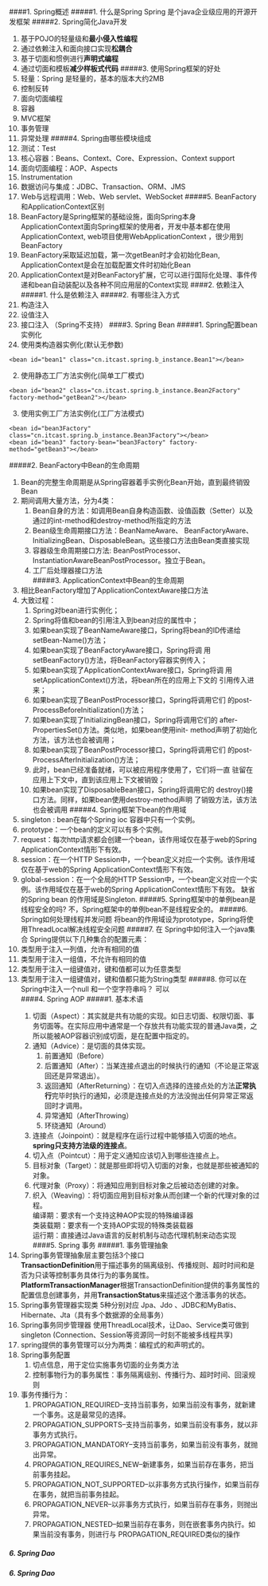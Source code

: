 ####1. Spring概述
#####1. 什么是Spring
Spring 是个java企业级应用的开源开发框架
#####2. Spring简化Java开发
 1. 基于POJO的轻量级和**最小侵入性编程**
 2. 通过依赖注入和面向接口实现**松耦合**
 3. 基于切面和惯例进行**声明式编程**
 4. 通过切面和模板**减少样板式代码**
#####3. 使用Spring框架的好处
 1. 轻量：Spring 是轻量的，基本的版本大约2MB
 2. 控制反转
 3. 面向切面编程
 4. 容器
 5. MVC框架
 6. 事务管理
 7. 异常处理
#####4. Spring由哪些模块组成
 1. 测试：Test
 2. 核心容器：Beans、Context、Core、Expression、Context support
 3. 面向切面编程：AOP、Aspects
 4. Instrumentation
 5. 数据访问与集成：JDBC、Transaction、ORM、JMS
 6. Web与远程调用：Web、Web servlet、WebSocket
#####5. BeanFactory和ApplicationContext区别
 1. BeanFactory是Spring框架的基础设施，面向Spring本身  
   ApplicationContext面向Spring框架的使用者，开发中基本都在使用ApplicationContext, web项目使用WebApplicationContext ，很少用到BeanFactory
 2. BeanFactory采取延迟加载，第一次getBean时才会初始化Bean, ApplicationContext是会在加载配置文件时初始化Bean
 3. ApplicationContext是对BeanFactory扩展，它可以进行国际化处理、事件传递和bean自动装配以及各种不同应用层的Context实现
####2. 依赖注入
#####1. 什么是依赖注入
#####2. 有哪些注入方式
 1. 构造注入
 2. 设值注入
 3. 接口注入 （Spring不支持）
####3. Spring Bean
#####1. Spring配置bean实例化
 1. 使用类构造器实例化(默认无参数)  
 ```
 <bean id="bean1" class="cn.itcast.spring.b_instance.Bean1"></bean>
 ```
 2. 使用静态工厂方法实例化(简单工厂模式)  
  ```
  <bean id="bean2" class="cn.itcast.spring.b_instance.Bean2Factory" factory-method="getBean2"></bean>
  ```
 3. 使用实例工厂方法实例化(工厂方法模式)  
  ```
  <bean id="bean3Factory" class="cn.itcast.spring.b_instance.Bean3Factory"></bean>
  <bean id="bean3" factory-bean="bean3Factory" factory-method="getBean3"></bean>
  
  ```
#####2. BeanFactory中Bean的生命周期
 1. Bean的完整生命周期是从Spring容器着手实例化Bean开始，直到最终销毁Bean
 2. 期间调用大量方法，分为4类：  
    1. Bean自身的方法：如调用Bean自身构造函数、设值函数（Setter）以及通过<bean>的int-method和destroy-method所指定的方法
    2. Bean级生命周期接口方法：BeanNameAware、 BeanFactoryAware、InitializingBean、DisposableBean。这些接口方法由Bean类直接实现
    3. 容器级生命周期接口方法: BeanPostProcessor、InstantiationAwareBeanPostProcessor。独立于Bean。
    4. 工厂后处理器接口方法  
#####3. ApplicationContext中Bean的生命周期
 1. 相比BeanFactory增加了ApplicationContextAware接口方法
 2. 大致过程：  
    1. Spring对bean进行实例化；  
    2. Spring将值和bean的引用注入到bean对应的属性中；  
    3. 如果bean实现了BeanNameAware接口，Spring将bean的ID传递给
 setBean-Name()方法；  
    4. 如果bean实现了BeanFactoryAware接口，Spring将调
 用setBeanFactory()方法，将BeanFactory容器实例传入；  
    5. 如果bean实现了ApplicationContextAware接口，Spring将调
 用setApplicationContext()方法，将bean所在的应用上下文的
 引用传入进来；  
    6. 如果bean实现了BeanPostProcessor接口，Spring将调用它们
 的post-ProcessBeforeInitialization()方法；  
    7. 如果bean实现了InitializingBean接口，Spring将调用它们的
 after-PropertiesSet()方法。类似地，如果bean使用init-
 method声明了初始化方法，该方法也会被调用；  
    8. 如果bean实现了BeanPostProcessor接口，Spring将调用它们
 的post-ProcessAfterInitialization()方法；  
    9. 此时，bean已经准备就绪，可以被应用程序使用了，它们将一直
 驻留在应用上下文中，直到该应用上下文被销毁；  
    10. 如果bean实现了DisposableBean接口，Spring将调用它的
 destroy()接口方法。同样，如果bean使用destroy-method声明
 了销毁方法，该方法也会被调用
#####4. Spring框架下bean的作用域
 1. singleton : bean在每个Spring ioc 容器中只有一个实例。
 2. prototype：一个bean的定义可以有多个实例。
 3. request：每次http请求都会创建一个bean，该作用域仅在基于web的Spring ApplicationContext情形下有效。
 4. session：在一个HTTP Session中，一个bean定义对应一个实例。该作用域仅在基于web的Spring ApplicationContext情形下有效。
 5. global-session：在一个全局的HTTP Session中，一个bean定义对应一个实例。该作用域仅在基于web的Spring ApplicationContext情形下有效。
缺省的Spring bean 的作用域是Singleton.
#####5. Spring框架中的单例bean是线程安全的吗?
不，Spring框架中的单例bean不是线程安全的。
#####6. Spring如何处理线程并发问题
将bean的作用域设为prototype，Spring将使用ThreadLocal解决线程安全问题
#####7. 在 Spring中如何注入一个java集合
Spring提供以下几种集合的配置元素：  
 1. <list>类型用于注入一列值，允许有相同的值
 2. <set> 类型用于注入一组值，不允许有相同的值
 3. <map> 类型用于注入一组键值对，键和值都可以为任意类型
 4. <props>类型用于注入一组键值对，键和值都只能为String类型
#####8. 你可以在Spring中注入一个null 和一个空字符串吗？
可以  
####4. Spring AOP
#####1. 基本术语 
    1. 切面（Aspect）：其实就是共有功能的实现。如日志切面、权限切面、事务切面等。在实际应用中通常是一个存放共有功能实现的普通Java类，之所以能被AOP容器识别成切面，是在配置中指定的。
    2. 通知（Advice）：是切面的具体实现。  
        1. 前置通知（Before）
        2. 后置通知（After）：当某连接点退出的时候执行的通知（不论是正常返回还是异常退出）。 
        3. 返回通知（AfterReturning）：在切入点选择的连接点处的方法**正常执行**完毕时执行的通知，必须是连接点处的方法没抛出任何异常正常返回时才调用。
        4. 异常通知（AfterThrowing）
        5. 环绕通知（Around）
    3. 连接点（Joinpoint）：就是程序在运行过程中能够插入切面的地点。**spring只支持方法级的连接点**。
    4. 切入点（Pointcut）：用于定义通知应该切入到哪些连接点上。
    5. 目标对象（Target）：就是那些即将切入切面的对象，也就是那些被通知的对象。
    6. 代理对象（Proxy）：将通知应用到目标对象之后被动态创建的对象。
    7. 织入（Weaving）：将切面应用到目标对象从而创建一个新的代理对象的过程。  
        编译期：要求有一个支持这种AOP实现的特殊编译器  
        类装载期：要求有一个支持AOP实现的特殊类装载器  
        运行期：直接通过Java语言的反射机制与动态代理机制来动态实现
####5. Spring 事务
#####1. 事务管理抽象
 1. Spring事务管理抽象层主要包括3个接口  
 **TransactionDefinition**用于描述事务的隔离级别、传播规则、超时时间和是否为只读等控制事务具体行为的事务属性。  
 **PlatformTransactionManager**根据TransactionDefinition提供的事务属性的配置信息创建事务，并用**TransactionStatus**来描述这个激活事务的状态。
 2. Spring事务管理器实现类
 5种分别对应 Jpa、Jdo 、JDBC和MyBatis、Hibernate、Jta（具有多个数据源的全局事务）
 3. Spring事务同步管理器
 使用ThreadLocal技术，让Dao、Service类可做到singleton (Connection、Session等资源同一时刻不能被多线程共享)
 4. spring提供的事务管理可以分为两类：编程式的和声明式的。
 5. Spring事务配置
    1. 切点信息，用于定位实施事务切面的业务类方法
    2. 控制事物行为的事务属性：事务隔离级别、传播行为、超时时间、回滚规则
 6. 事务传播行为：
    1. PROPAGATION_REQUIRED–支持当前事务，如果当前没有事务，就新建一个事务。这是最常见的选择。
    2. PROPAGATION_SUPPORTS–支持当前事务，如果当前没有事务，就以非事务方式执行。
    3. PROPAGATION_MANDATORY–支持当前事务，如果当前没有事务，就抛出异常。
    4. PROPAGATION_REQUIRES_NEW–新建事务，如果当前存在事务，把当前事务挂起。
    5. PROPAGATION_NOT_SUPPORTED–以非事务方式执行操作，如果当前存在事务，就把当前事务挂起。
    6. PROPAGATION_NEVER–以非事务方式执行，如果当前存在事务，则抛出异常。
    7. PROPAGATION_NESTED–如果当前存在事务，则在嵌套事务内执行。如果当前没有事务，则进行与 PROPAGATION_REQUIRED类似的操作

##### 6. Spring Dao

   
##### 6. Spring Dao

   
